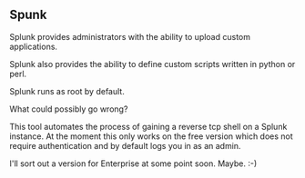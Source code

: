 Spunk
-----

Splunk provides administrators with the ability to upload custom applications.

Splunk also provides the ability to define custom scripts written in 
python or perl.

Splunk runs as root by default.

What could possibly go wrong?

This tool automates the process of gaining a reverse tcp shell on a Splunk
instance. At the moment this only works on the free version which does
not require authentication and by default logs you in as an admin.

I'll sort out a version for Enterprise at some point soon. Maybe. :-)

